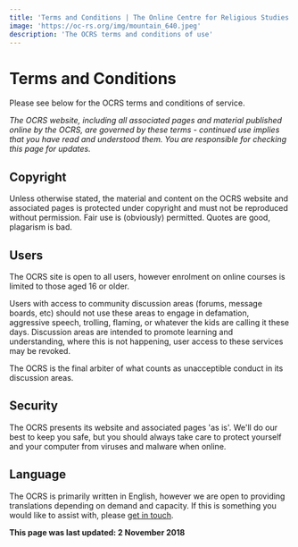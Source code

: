 ```yaml
---
title: 'Terms and Conditions | The Online Centre for Religious Studies'
image: 'https://oc-rs.org/img/mountain_640.jpeg'
description: 'The OCRS terms and conditions of use'
---
```

# Terms and Conditions
Please see below for the OCRS terms and conditions of service.

*The OCRS website, including all associated pages and material published online by the OCRS, are governed by these terms - continued use implies that you have read and understood them. You are responsible for checking this page for updates.*

## Copyright
Unless otherwise stated, the material and content on the OCRS website and associated pages is protected under copyright and must not be reproduced without permission. Fair use is (obviously) permitted. Quotes are good, plagarism is bad.

## Users
The OCRS site is open to all users, however enrolment on online courses is limited to those aged 16 or older.

Users with access to community discussion areas (forums, message boards, etc) should not use these areas to engage in defamation, aggressive speech, trolling, flaming, or whatever the kids are calling it these days. Discussion areas are intended to promote learning and understanding, where this is not happening, user access to these services may be revoked.

The OCRS is the final arbiter of what counts as unacceptible conduct in its discussion areas.

## Security
The OCRS presents its website and associated pages 'as is'. We'll do our best to keep you safe, but you should always take care to protect yourself and your computer from viruses and malware when online.

## Language
The OCRS is primarily written in English, however we are open to providing translations depending on demand and capacity. If this is something you would like to assist with, please [get in touch](/contact).

**This page was last updated: 2 November 2018**